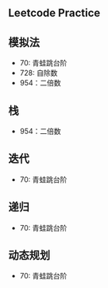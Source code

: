 ## Leetcode Practice


## 模拟法
* 70: 青蛙跳台阶
* 728: 自除数
* 954：二倍数

## 栈
* 954：二倍数

## 迭代
* 70: 青蛙跳台阶


## 递归
* 70: 青蛙跳台阶


## 动态规划
* 70: 青蛙跳台阶
